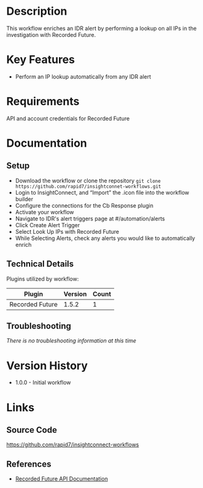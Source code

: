 # Description

This workflow enriches an IDR alert by performing a lookup on all IPs in the investigation with Recorded Future.

# Key Features

* Perform an IP lookup automatically from any IDR alert

# Requirements

API and account credentials for Recorded Future

# Documentation

## Setup

* Download the workflow or clone the repository `git clone https://github.com/rapid7/insightconnet-workflows.git`
* Login to InsightConnect, and “Import” the .icon file into the workflow builder
* Configure the connections for the Cb Response plugin
* Activate your workflow
* Navigate to IDR's alert triggers page at #/automation/alerts
* Click Create Alert Trigger
* Select Look Up IPs with Recorded Future
* While Selecting Alerts, check any alerts you would like to automatically enrich

## Technical Details

Plugins utilized by workflow:

|Plugin|Version|Count|
|----|----|--------|
|Recorded Future|1.5.2|1|

## Troubleshooting

_There is no troubleshooting information at this time_

# Version History

* 1.0.0 - Initial workflow

# Links

## Source Code

https://github.com/rapid7/insightconnect-workflows

## References

* [Recorded Future API Documentation](https://support.recordedfuture.com/hc/en-us/categories/115000803507-Raw-API)